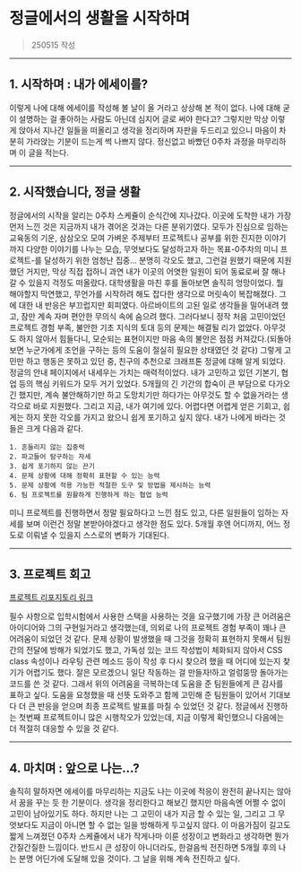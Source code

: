 # 정글에서의 생활을 시작하며

> 250515 작성
* * *

## 1. 시작하며 : 내가 에세이를?

이렇게 나에 대해 에세이를 작성해 볼 날이 올 거라고 상상해 본 적이 없다. 나에 대해 굳이 설명하는 걸 좋아하는 사람도 아닌데 심지어 글로 써야 한다고? 그렇지만 막상 이렇게 앉아서 지나간 일들을 떠올리고 생각을 정리하며 자판을 두드리고 있으니 마음이 차분히 가라앉는 기분이 드는게 썩 나쁘지 않다.
정신없고 바빴던 0주차 과정을 마무리하며 이 글을 적는다.
* * *

## 2. 시작했습니다, 정글 생활

정글에서의 시작을 알리는 0주차 스케쥴이 순식간에 지나갔다. 이곳에 도착한 내가 가장 먼저 느낀 것은 지금까지 내가 겪어온 것과는 다른 분위기였다. 모두가 진심으로 임하는 교육동의 기운, 삼삼오오 모여 가벼운 주제부터 프로젝트나 공부를 위한 진지한 이야기까지 다양한 이야기를 나누는 모습, 무엇보다도 달성하고자 하는 목표-0주차의 미니 프로젝트-를 달성하기 위한 엄청난 집중... 분명히 각오도 했고, 그런걸 원했기 때문에 지원했던 거지만, 막상 직접 접하니 과연 내가 이곳의 어엿한 일원이 되어 동료로써 잘 해나갈 수 있을지 걱정도 떠올랐다.
대학생활을 마친 후를 돌아보면 솔직히 엉망이었다. 뭘 해야할지 막연했고, 무언가를 시작하려 해도 잡다한 생각으로 머릿속이 복잡해졌다. 그에 대한 내 반응은 부끄럽지만 회피였다. 아르바이트의 고된 일로 생각들을 밀어내려 했고, 잠만 계속 자며 편안한 무의식 속에 숨으려 했다. 그러다보니 정작 처음 고민이었던 프로젝트 경험 부족, 불안한 기초 지식의 토대 등의 문제는 해결될 리가 없었다. 아무것도 하지 않아서 힘들다니, 모순되는 표현이지만 마음 속의 불안은 점점 커져갔다.(되돌아보면 누군가에게 조언을 구하는 등의 도움이 절실히 필요한 상태였던 것 같다) 그렇게 고민만 하고 행동은 못하고 있던 중, 친구의 추천으로 크래프톤 정글에 대해 알게 되었다. 정글의 안내 페이지에서 내세우는 가치는 매력적이었다. 내가 고민하고 있던 기본기, 협업 등의 핵심 키워드가 모두 거기 있었다. 5개월의 긴 기간의 합숙이 큰 부담으로 다가오긴 했지만, 계속 불안해하기만 하고 도망치기만 하다가는 아무것도 할 수 없을거라는 생각으로 바로 지원했다. 그리고 지금, 내가 여기에 있다. 어렵다면 어렵게 얻은 기회고, 쉽게는 하지 못한 각오를 가지고 왔으니 쉽게 포기하고 싶지 않다.
내가 나에게 바라는 것들은 크게 다음과 같다.

    1. 흔들리지 않는 집중력
    2. 파고들어 탐구하는 자세
    3. 쉽게 포기하지 않는 끈기
    4. 문제 상황에 대해 정확히 표현할 수 있는 능력
    5. 문제 상황에 적용 가능한 적절한 도구 및 방법을 제시하는 능력
    6. 팀 프로젝트를 원활하게 진행하게 하는 협업 능력

미니 프로젝트를 진행하면서 정말 필요하다고 느낀 점도 있고, 다른 일원들이 임하는 자세를 보며 이런건 정말 본받아야겠다고 생각한 점도 있다. 5개월 후엔 어디까지, 어느 정도로 이뤄낼 수 있을지 스스로의 변화가 기대된다.
* * *

## 3. 프로젝트 회고

[프로젝트 리포지토리 링크](https://github.com/KraftonJungleWeek0/jungle-index)

필수 사항으로 입학시험에서 사용한 스택을 사용하는 것을 요구했기에 가장 큰 어려움은 아이디어와 그의 구현일거라고 생각했는데, 의외로 나의 프로젝트 경험 부족이 꽤나 큰 어려움이 되었던 것 같다. 문제 상황이 발생했을 때 그것을 정확히 표현하지 못해서 팀원간의 전달에 방해가 되었기도 했고, 가독성 있는 코드 작성법이 체화되지 않아서 CSS class 속성이나 라우팅 관련 메소드 등이 작성 후 다시 찾으려 했을 때 어디에 있는지 찾기가 어렵기도 했다. 잘은 모르겠으니 일단 작동하는 걸 만들자!하고 얼렁뚱땅 돌아가는 코드를 쓴 것 같다.
그래서 위의 어려움을 극복하는데 도움을 준 팀원들에게 큰 감사를 표하고 싶다. 도움을 요청했을 때 선뜻 도와주고 함께 고민해 준 팀원들이 있어서 기대보다 더 큰 반응을 얻으며 최종 프로젝트 발표를 마칠 수 있었던 것 같다. 정글에서 진행하는 첫번째 프로젝트이니 많은 시행착오가 있었는데, 지금 이렇게 확인했으니 다음에는 더 적절히 대응할 수 있을 것 같다.
* * *

## 4. 마치며 : 앞으로 나는...?

솔직히 말하자면 에세이를 마무리하는 지금도 나는 이곳에 적응이 완전히 끝나지는 않아서 꿈을 꾸는 듯 한 기분이다. 생각을 정리한다고 해보긴 했지만 마음속엔 어쩔 수 없이 고민이 남아있기도 하다. 하지만 나는 그 고민이 내가 지금 할 수 있는 일, 그리고 그 무엇보다도 지금이 아니면 할 수 없는 일을 방해하게 두고싶지 않다. 이 마음가짐이 길고도 짧게 느껴졌던 0주차 스케쥴에서 내가 작게나마 이룬 성장이고 변화라고 생각하면 뭔가 간질간질한 느낌이다. 반드시 큰 성장이 아니더라도, 한걸음씩 전진하면 5개월 후의 나는 분명 어딘가에 도달해 있을 것이다. 그 날을 위해 계속 전진하고 싶다.
